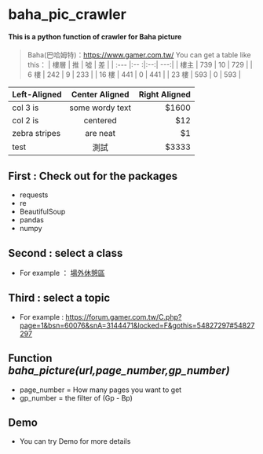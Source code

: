 # baha_pic_crawler
#### This is a python function of crawler for Baha picture
>Baha(巴哈姆特)：<https://www.gamer.com.tw/>
You can get a table like this：
| 樓層  | 推  | 噓 | 差 |
| :---  |:-- :|:--:| ---:|
| 樓主  | 739 | 10 | 729 |
| 6 樓  | 242 |  9 | 233 |
| 16 樓 | 441 |  0 | 441 |
| 23 樓 | 593 |  0 | 593 |

| Left-Aligned  | Center Aligned  | Right Aligned |
| :------------ |:---------------:| -----:|
| col 3 is      | some wordy text | $1600 |
| col 2 is      | centered        |   $12 |
| zebra stripes | are neat        |    $1 |
| test | 測試        |    $3333 |

## First : Check out for the packages
* requests 
* re  
* BeautifulSoup 
* pandas 
* numpy 
## Second : select a class
* For example ： [場外休憩區](https://forum.gamer.com.tw/A.php?bsn=60076)
## Third : select a topic
* For example : <https://forum.gamer.com.tw/C.php?page=1&bsn=60076&snA=3144471&locked=F&gothis=54827297#54827297>
## Function *baha_picture(url,page_number,gp_number)*
* page_number = How many pages you want to get
* gp_number = the filter of (Gp - Bp)
## Demo
* You can try Demo for more details
